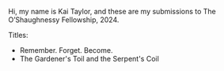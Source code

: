 Hi, my name is Kai Taylor, and these are my submissions to The O’Shaughnessy Fellowship, 2024. 

Titles:
- Remember. Forget. Become. 
- The Gardener's Toil and the Serpent's Coil
